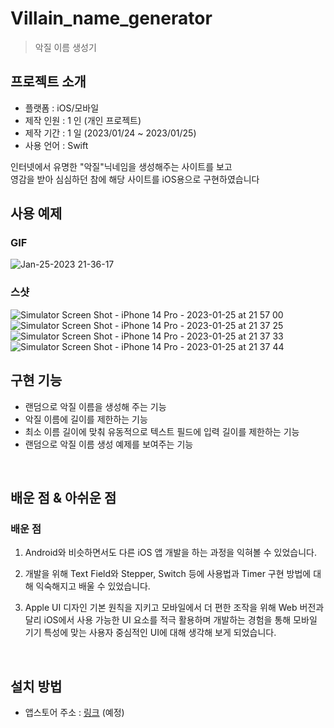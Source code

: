# Villain_name_generator
> 악질 이름 생성기



## 프로젝트 소개

- 플랫폼 : iOS/모바일
- 제작 인원 : 1 인 (개인 프로젝트)
- 제작 기간 : 1 일 (2023/01/24 ~ 2023/01/25)
- 사용 언어 : Swift

인터넷에서 유명한 "악질"닉네임을 생성해주는 사이트를 보고<br>
영감을 받아 심심하던 참에 해당 사이트를 iOS용으로 구현하였습니다



## 사용 예제

### GIF

![Jan-25-2023 21-36-17](https://user-images.githubusercontent.com/102157871/214565763-3d286f24-7fc7-489c-ab1c-8adb5f10280b.gif)

### 스샷

![Simulator Screen Shot - iPhone 14 Pro - 2023-01-25 at 21 57 00](https://user-images.githubusercontent.com/102157871/214569229-38ee118f-b0d7-444a-8ab4-b1193892df54.png)
![Simulator Screen Shot - iPhone 14 Pro - 2023-01-25 at 21 37 25](https://user-images.githubusercontent.com/102157871/214569257-7b595e8d-7ec6-4c6d-b020-74099b592092.png)
![Simulator Screen Shot - iPhone 14 Pro - 2023-01-25 at 21 37 33](https://user-images.githubusercontent.com/102157871/214569267-8c10a4d9-faea-4e0d-9d1f-9b5cd2b6e115.png)
![Simulator Screen Shot - iPhone 14 Pro - 2023-01-25 at 21 37 44](https://user-images.githubusercontent.com/102157871/214569279-91fa0bf4-86be-4d5a-8b53-db4f1bf3d06c.png)





## 구현 기능

- 랜덤으로 악질 이름을 생성해 주는 기능
- 악질 이름에 길이를 제한하는 기능
- 최소 이름 길이에 맞춰 유동적으로 텍스트 필드에 입력 길이를 제한하는 기능
- 랜덤으로 악질 이름 생성 예제를 보여주는 기능

<br>

## 배운 점 & 아쉬운 점

### 배운 점

1. Android와 비슷하면서도 다른 iOS 앱 개발을 하는 과정을 익혀볼 수 있었습니다.

1. 개발을 위해 Text Field와 Stepper, Switch 등에 사용법과 Timer 구현 방법에 대해 익숙해지고 배울 수 있었습니다.

1. Apple UI 디자인 기본 원칙을 지키고 모바일에서 더 편한 조작을 위해 Web 버전과 달리 iOS에서 사용 가능한 UI 요소를 적극 활용하며 
개발하는 경험을 통해 모바일 기기 특성에 맞는 사용자 중심적인 UI에 대해 생각해 보게 되었습니다.

<br>

## 설치 방법

- 앱스토어 주소 : [링크]() (예정)
